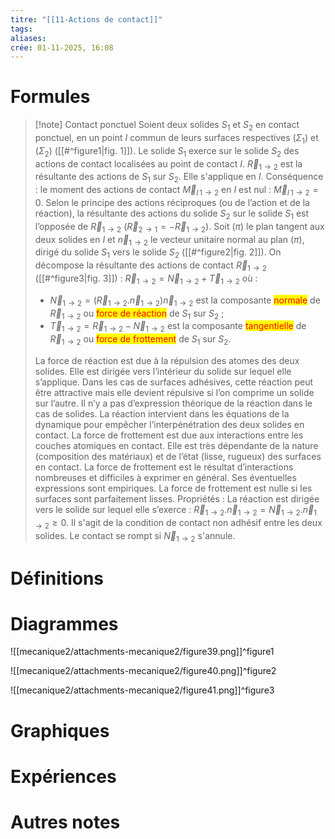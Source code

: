 ```yaml
---
titre: "[[11-Actions de contact]]"
tags:
aliases:
crée: 01-11-2025, 16:08
---
```

# Formules
> [!note] Contact ponctuel
> Soient deux solides $S_1$ et $S_2$ en contact ponctuel, en un point $I$ commun de leurs surfaces respectives $(\Sigma_1)$ et $(\Sigma_2)$ ([[#^figure1|fig. 1]]).
> Le solide $S_1$ exerce sur le solide $S_2$ des actions de contact localisées au point de contact $I$.
> $\overrightarrow{R}_{1\rightarrow 2}$ est la résultante des actions de $S_1$ sur $S_2$. Elle s'applique en $I$.
> Conséquence : le moment des actions de contact $\overrightarrow{M}_{I\,1\rightarrow 2}$ en $I$ est nul : $\overrightarrow{M}_{I\,1\rightarrow 2} = 0$. Selon le principe des actions réciproques (ou de l’action et de la réaction), la résultante des actions du solide $S_2$ sur le solide $S_1$ est l’opposée de $\overrightarrow{R}_{1\rightarrow 2}$ ($\overrightarrow{R}_{2\rightarrow 1} = -\overrightarrow{R}_{1\rightarrow 2}$).
> Soit $(\pi)$ le plan tangent aux deux solides en $I$ et $\overrightarrow{n}_{1\rightarrow 2}$ le vecteur unitaire normal au plan $(\pi)$, dirigé du solide $S_1$ vers le solide $S_2$ ([[#^figure2|fig. 2]]).
> On décompose la résultante des actions de contact $\overrightarrow{R}_{1\rightarrow 2}$ ([[#^figure3|fig. 3]]) : $\overrightarrow{R}_{1\rightarrow 2} = \overrightarrow{N}_{1\rightarrow 2} + \overrightarrow{T}_{1\rightarrow 2}$ où :
> - $\overrightarrow{N}_{1\rightarrow 2} = (\overrightarrow{R}_{1\rightarrow 2} . \overrightarrow{n}_{1\rightarrow 2})\overrightarrow{n}_{1\rightarrow 2}$ est la composante <mark style="color: red">normale</mark> de $\overrightarrow{R}_{1\rightarrow 2}$ ou <mark style="color: red">force de réaction</mark> de $S_1$ sur $S_2$ ;
> - $\overrightarrow{T}_{1\rightarrow 2} = \overrightarrow{R}_{1\rightarrow 2} - \overrightarrow{N}_{1\rightarrow 2}$ est la composante <mark style="color: red">tangentielle</mark> de $\overrightarrow{R}_{1\rightarrow 2}$ ou <mark style="color: red">force de frottement</mark> de $S_1$ sur $S_2$.
> 
> La force de réaction est due à la répulsion des atomes des deux solides. Elle est dirigée vers l’intérieur du solide sur lequel elle s’applique. Dans les cas de surfaces adhésives, cette réaction peut être attractive mais elle devient répulsive si l’on comprime un solide sur l’autre. Il n’y a pas d’expression théorique de la réaction dans le cas de solides. La réaction intervient dans les équations de la dynamique pour empêcher l’interpénétration des deux solides en contact.
> La force de frottement est due aux interactions entre les couches atomiques en contact. Elle est très dépendante de la nature (composition des matériaux) et de l’état (lisse, rugueux) des surfaces en contact. La force de frottement est le résultat d’interactions nombreuses et difficiles à exprimer en général. Ses éventuelles expressions sont empiriques. La force de frottement est nulle si les surfaces sont parfaitement lisses.
> Propriétés : La réaction est dirigée vers le solide sur lequel elle s’exerce : $\overrightarrow{R}_{1\rightarrow 2} . \overrightarrow{n}_{1\rightarrow 2} = \overrightarrow{N}_{1\rightarrow 2} . \overrightarrow{n}_{1\rightarrow 2} \geqslant 0$. Il s'agit de la condition de contact non adhésif entre les deux solides. Le contact se rompt si $\overrightarrow{N}_{1\rightarrow 2}$ s'annule.

# Définitions

# Diagrammes
![[mecanique2/attachments-mecanique2/figure39.png]]^figure1

![[mecanique2/attachments-mecanique2/figure40.png]]^figure2

![[mecanique2/attachments-mecanique2/figure41.png]]^figure3
# Graphiques

# Expériences

# Autres notes
